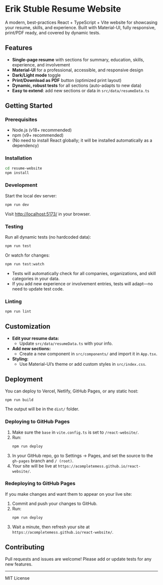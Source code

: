 # Erik Stuble Resume Website

A modern, best-practices React + TypeScript + Vite website for showcasing your resume, skills, and experience. Built with Material-UI, fully responsive, print/PDF ready, and covered by dynamic tests.

## Features
- **Single-page resume** with sections for summary, education, skills, experience, and involvement
- **Material-UI** for a professional, accessible, and responsive design
- **Dark/Light mode** toggle
- **Print/Download as PDF** button (optimized print layout)
- **Dynamic, robust tests** for all sections (auto-adapts to new data)
- **Easy to extend**: add new sections or data in `src/data/resumeData.ts`

## Getting Started

### Prerequisites
- Node.js (v18+ recommended)
- npm (v9+ recommended)
- (No need to install React globally; it will be installed automatically as a dependency)

### Installation
```sh
cd resume-website
npm install
```

### Development
Start the local dev server:
```sh
npm run dev
```
Visit [http://localhost:5173/](http://localhost:5173/) in your browser.

### Testing
Run all dynamic tests (no hardcoded data):
```sh
npm run test
```
Or watch for changes:
```sh
npm run test:watch
```

- Tests will automatically check for all companies, organizations, and skill categories in your data.
- If you add new experience or involvement entries, tests will adapt—no need to update test code.

### Linting
```sh
npm run lint
```

## Customization
- **Edit your resume data:**
  - Update `src/data/resumeData.ts` with your info.
- **Add new sections:**
  - Create a new component in `src/components/` and import it in `App.tsx`.
- **Styling:**
  - Use Material-UI’s theme or add custom styles in `src/index.css`.

## Deployment
You can deploy to Vercel, Netlify, GitHub Pages, or any static host:
```sh
npm run build
```
The output will be in the `dist/` folder.

### Deploying to GitHub Pages
1. Make sure the `base` in `vite.config.ts` is set to `/react-website/`.
2. Run:
   ```sh
   npm run deploy
   ```
3. In your GitHub repo, go to Settings → Pages, and set the source to the `gh-pages` branch and `/ (root)`.
4. Your site will be live at `https://acompletemess.github.io/react-website/`.

### Redeploying to GitHub Pages
If you make changes and want them to appear on your live site:
1. Commit and push your changes to GitHub.
2. Run:
   ```sh
   npm run deploy
   ```
3. Wait a minute, then refresh your site at `https://acompletemess.github.io/react-website/`.

## Contributing
Pull requests and issues are welcome! Please add or update tests for any new features.

---
MIT License
